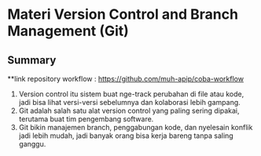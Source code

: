 # Materi Version Control and Branch Management (Git)

## Summary

**link repository workflow : https://github.com/muh-apip/coba-workflow

1. Version control itu sistem buat nge-track perubahan di file atau kode, jadi bisa lihat versi-versi sebelumnya dan kolaborasi lebih gampang.
2. Git adalah salah satu alat version control yang paling sering dipakai, terutama buat tim pengembang software.
3. Git bikin manajemen branch, penggabungan kode, dan nyelesain konflik jadi lebih mudah, jadi banyak orang bisa kerja bareng tanpa saling ganggu.
